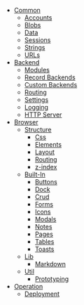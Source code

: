 * [Common]()
    * [Accounts](./common/Accounts.md)
    * [Blobs](./common/Blobs.md)
    * [Data](./common/Data.md)
    * [Sessions](./common/Sessions.md)
    * [Strings](./common/Strings.md)
    * [URLs](./common/URLs.md)
* [Backend]()
    * [Modules](./backend/Modules.md)
    * [Record Backends](./backend/RecordBackends.md)
    * [Custom Backends](./backend/CustomBackends.md)
    * [Routing](./backend/Routing.md)
    * [Settings](./backend/Settings.md)
    * [Logging](./backend/Logging.md)
    * [HTTP Server](./backend/HttpServer.md)
* [Browser]()
    * [Structure]()
        * [Css](./browser/structure/Css.md)
        * [Elements](./browser/structure/Elements.md)
        * [Layout](./browser/structure/Layout.md)
        * [Routing](./browser/structure/Routing.md)
        * [z-index](./browser/structure/zIndex.md)
    * [Built-In]()
        * [Buttons](./browser/builtin/Buttons.md)
        * [Dock](./browser/builtin/Dock.md)
        * [Crud](./browser/builtin/Crud.md)
        * [Forms](./browser/builtin/Forms.md)
        * [Icons](./browser/builtin/Icons.md)
        * [Modals](./browser/builtin/Modals.md)
        * [Notes](./browser/builtin/Notes.md)
        * [Pages](./browser/builtin/Pages.md)
        * [Tables](./browser/builtin/Tables.md)
        * [Toasts](./browser/builtin/Toasts.md)
    * [Lib]()
        * [Markdown]()
    * [Util]()
        * [Prototyping](./browser/util/Prototyping.md)
* [Operation]()
    * [Deployment](./operation/Deployment.md)
